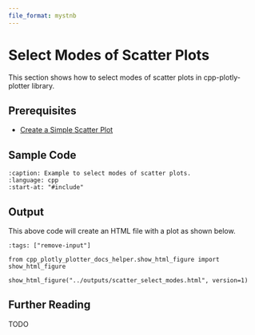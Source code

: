 ```yaml
---
file_format: mystnb
---
```


# Select Modes of Scatter Plots

This section shows how to select modes of scatter plots in cpp-plotly-plotter library.

## Prerequisites

- [Create a Simple Scatter Plot](../get_started/create_simple_plot.md)

## Sample Code

```{literalinclude} /../../../examples/scatters/select_modes.cpp
:caption: Example to select modes of scatter plots.
:language: cpp
:start-at: "#include"
```

## Output

This above code will create an HTML file with a plot as shown below.

```{code-cell}
:tags: ["remove-input"]

from cpp_plotly_plotter_docs_helper.show_html_figure import show_html_figure

show_html_figure("../outputs/scatter_select_modes.html", version=1)
```

## Further Reading

TODO
